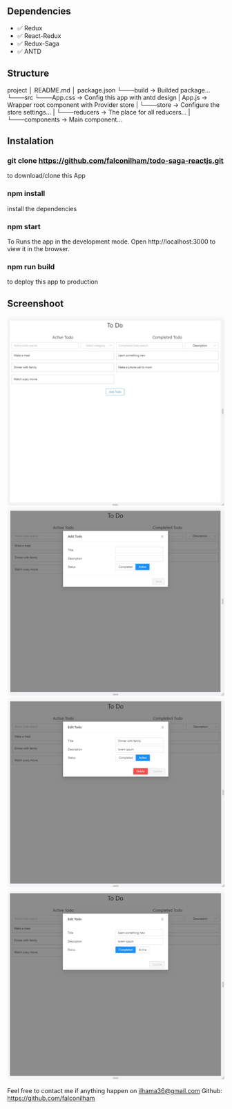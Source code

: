 ## Dependencies

- ✅ Redux
- ✅ React-Redux
- ✅ Redux-Saga
- ✅ ANTD

## Structure

project
│ README.md
│ package.json
└───build -> Builded package...
└───src
└───App.css -> Config this app with antd design
| App.js -> Wrapper root component with Provider store
| └───store -> Configure the store settings...
| └───reducers -> The place for all reducers...
| └───components -> Main component...

## Instalation

### git clone https://github.com/falconilham/todo-saga-reactjs.git

to download/clone this App

### npm install

install the dependencies

### npm start

To Runs the app in the development mode.
Open http://localhost:3000 to view it in the browser.

### npm run build

to deploy this app to production

## Screenshoot

![List todo](https://github.com/falconilham/todo-saga-reactjs/blob/master/public/ListTodo.jpg?raw=true)
![Add todo](https://github.com/falconilham/todo-saga-reactjs/blob/master/public/AddTodo.jpg?raw=true)
![Remove todo](https://github.com/falconilham/todo-saga-reactjs/blob/master/public/RemoveTodo.jpg?raw=true)
![Edit todo](https://github.com/falconilham/todo-saga-reactjs/blob/master/public/EditTodo.jpg?raw=true)

Feel free to contact me if anything happen on ilhama36@gmail.com
Github: https://github.com/falconilham
